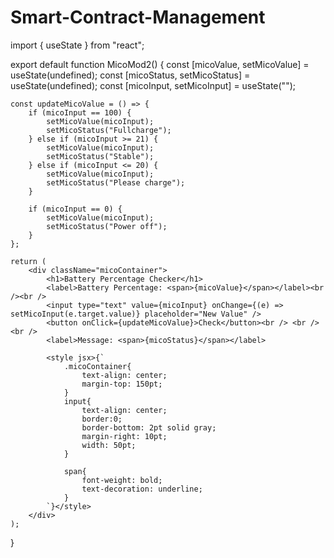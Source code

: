 # Smart-Contract-Management

import { useState } from "react";

export default function MicoMod2() {
    const [micoValue, setMicoValue] = useState(undefined);
    const [micoStatus, setMicoStatus] = useState(undefined);
    const [micoInput, setMicoInput] = useState("");

    const updateMicoValue = () => {
        if (micoInput == 100) {
            setMicoValue(micoInput);
            setMicoStatus("Fullcharge");
        } else if (micoInput >= 21) {
            setMicoValue(micoInput);
            setMicoStatus("Stable");
        } else if (micoInput <= 20) {
            setMicoValue(micoInput);
            setMicoStatus("Please charge");
        }

        if (micoInput == 0) {
            setMicoValue(micoInput);
            setMicoStatus("Power off");
        }
    };

    return (
        <div className="micoContainer">
            <h1>Battery Percentage Checker</h1>
            <label>Battery Percentage: <span>{micoValue}</span></label><br /><br />
            <input type="text" value={micoInput} onChange={(e) => setMicoInput(e.target.value)} placeholder="New Value" />
            <button onClick={updateMicoValue}>Check</button><br /> <br /><br />
            <label>Message: <span>{micoStatus}</span></label>

            <style jsx>{`
                .micoContainer{
                    text-align: center;
                    margin-top: 150pt;
                }
                input{
                    text-align: center;
                    border:0;
                    border-bottom: 2pt solid gray;
                    margin-right: 10pt;
                    width: 50pt;
                }

                span{
                    font-weight: bold;
                    text-decoration: underline;
                }
            `}</style>
        </div>
    );
}
